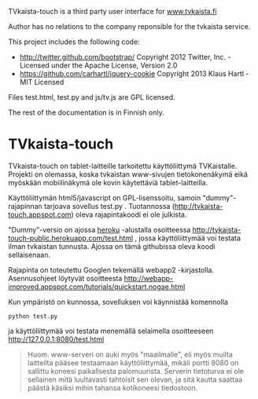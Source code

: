 TVkaista-touch is a third party user interface for www.tvkaista.fi

Author has no relations to the company reponsible for the tvkaista service.

This project includes the following code:
* http://twitter.github.com/bootstrap/ Copyright 2012 Twitter, Inc. - Licensed under the Apache License, Version 2.0 
* https://github.com/carhartl/jquery-cookie Copyright 2013 Klaus Hartl - MIT Licensed

Files test.html, test.py and js/tv.js are GPL licensed.

The rest of the documentation is in Finnish only.

TVkaista-touch
==============

TVkaista-touch on tablet-laitteille tarkoitettu käyttöliittymä TVKaistalle. Projekti on olemassa,
koska tvkaistan www-sivujen tietokonenäkymä eikä myöskään mobiilinäkymä ole kovin käytettäviä tablet-laitteilla.

Käyttöliittymän html5/javascript on GPL-lisenssoitu, samoin "dummy"-rajapinnan tarjoava sovellus test.py .
Tuotannossa (http://tvkaista-touch.appspot.com) oleva rajapintakoodi ei ole julkista.

"Dummy"-versio on ajossa [heroku](http://www.heroku.com) -alustalla osoitteessa
http://tvkaista-touch-public.herokuapp.com/test.html , jossa käyttöliittymää voi testata ilman
tvkaistan tunnusta. Ajossa on tämä githubissa oleva koodi sellaisenaan.

Rajapinta on toteutettu Googlen tekemällä webapp2 -kirjastolla. Asennusohjeet löytyvät osoitteesta
http://webapp-improved.appspot.com/tutorials/quickstart.nogae.html

Kun ympäristö on kunnossa, sovelluksen voi käynnistää komennolla

    python test.py

ja käyttöliittymää voi testata menemällä selaimella osoitteeseen http://127.0.0.1:8080/test.html
> Huom. www-serveri on auki myös "maailmalle", eli myös muilta laitteilta
> pääsee testaamaan käyttöliittymää, mikäli portti 8080 on sallittu koneesi paikallsesta palomuurista.
> Serverin tietoturva ei ole sellainen mitä luultavasti tahtoisit sen olevan, ja sitä kautta
> saattaa päästä käsiksi mihin tahansa kotikoneesi tiedostoon. 


